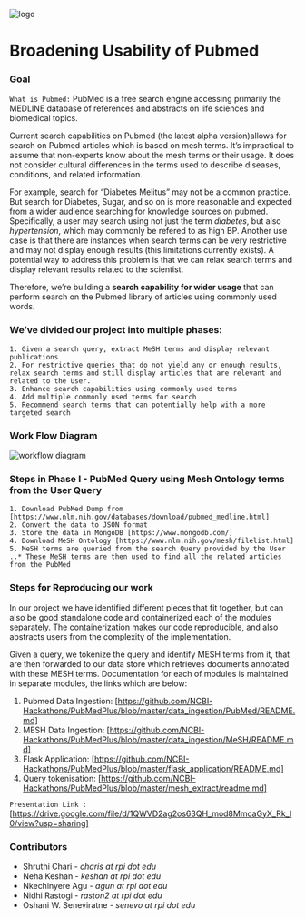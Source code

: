 ![logo](https://github.com/NCBI-Hackathons/PubMedPlus/blob/master/pubmedplus.png "Logo Title Text 1")
# Broadening Usability of Pubmed

### Goal

`What is Pubmed:` PubMed is a free search engine accessing primarily the MEDLINE database of references and abstracts on life sciences and biomedical topics.

Current search capabilities on Pubmed (the latest alpha version)allows for search on Pubmed articles which is based on mesh terms. It’s impractical to assume that non-experts know about the mesh terms or their usage. It does not consider cultural differences in the terms used to describe diseases, conditions, and related information.

For example, search for “Diabetes Melitus” may not be a common practice. But search for Diabetes, Sugar, and so on is more reasonable and expected from a wider audience searching for knowledge sources on pubmed. Specifically, a user may search using not just the term _diabetes_, but also _hypertension_, which may commonly be refered to as high BP. Another use case is that there are instances when search terms can be very restrictive and may not display enough results (this limitations currently exists). A potential way to address this problem is that we can relax search terms and display relevant results related to the scientist.

Therefore, we’re building a **search capability for wider usage** that can perform search on the Pubmed library of articles using commonly used words. 

### We’ve divided our project into multiple phases:

```
1. Given a search query, extract MeSH terms and display relevant publications
2. For restrictive queries that do not yield any or enough results, relax search terms and still display articles that are relevant and related to the User.
3. Enhance search capabilities using commonly used terms
4. Add multiple commonly used terms for search
5. Recommend search terms that can potentially help with a more targeted search
```

### Work Flow Diagram
 
 ![workflow diagram](https://github.com/NCBI-Hackathons/PubMedPlus/blob/master/Workflow_Diagram.png "Logo Title Text 1")


### Steps in Phase I - PubMed Query using Mesh Ontology terms from the User Query

```
1. Download PubMed Dump from [https://www.nlm.nih.gov/databases/download/pubmed_medline.html]
2. Convert the data to JSON format
3. Store the data in MongoDB [https://www.mongodb.com/]
4. Download MeSH Ontology [https://www.nlm.nih.gov/mesh/filelist.html]
5. MeSH terms are queried from the search Query provided by the User
..* These MeSH terms are then used to find all the related articles from the PubMed
```

### Steps for Reproducing our work

In our project we have identified different pieces that fit together, but can also be good standalone code and containerized each of the modules  separately. The containerization makes our code reproducible, and also abstracts users from the complexity of the implementation.

Given a query, we tokenize the query and identify MESH terms from it, that are then forwarded to our data store which retrieves documents annotated with these MESH terms. Documentation for each of modules is maintained in separate modules, the links which are below:

1. Pubmed Data Ingestion: [https://github.com/NCBI-Hackathons/PubMedPlus/blob/master/data_ingestion/PubMed/README.md]
2. MESH Data Ingestion: [https://github.com/NCBI-Hackathons/PubMedPlus/blob/master/data_ingestion/MeSH/README.md]
3. Flask Application: [https://github.com/NCBI-Hackathons/PubMedPlus/blob/master/flask_application/README.md]
4. Query tokenisation: [https://github.com/NCBI-Hackathons/PubMedPlus/blob/master/mesh_extract/readme.md]

`Presentation Link :` [https://drive.google.com/file/d/1QWVD2ag2os63QH_mod8MmcaGyX_Rk_I0/view?usp=sharing]

### Contributors

* Shruthi Chari   -  _charis at rpi dot edu_
* Neha Keshan    -  _keshan at rpi dot edu_
* Nkechinyere Agu -  _agun at rpi dot edu_
* Nidhi Rastogi   -  _raston2 at rpi dot edu_
* Oshani W. Seneviratne  - _senevo at rpi dot edu_
